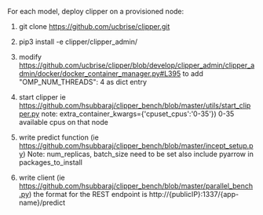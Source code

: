 For each model, deploy clipper on a provisioned node:

1. git clone https://github.com/ucbrise/clipper.git
2. pip3 install -e clipper/clipper_admin/

3. modify https://github.com/ucbrise/clipper/blob/develop/clipper_admin/clipper_admin/docker/docker_container_manager.py#L395
to add "OMP_NUM_THREADS": 4 as dict entry

4. start clipper ie https://github.com/hsubbaraj/clipper_bench/blob/master/utils/start_clipper.py
note: extra_container_kwargs={'cpuset_cpus':'0-35'}) 0-35 available cpus on that node



5. write predict function (ie https://github.com/hsubbaraj/clipper_bench/blob/master/incept_setup.py)
Note: num_replicas, batch_size need to be set
also include pyarrow in packages_to_install


6. write client (ie https://github.com/hsubbaraj/clipper_bench/blob/master/parallel_bench.py)
the format for the REST endpoint is http://{publicIP}:1337/{app-name}/predict


